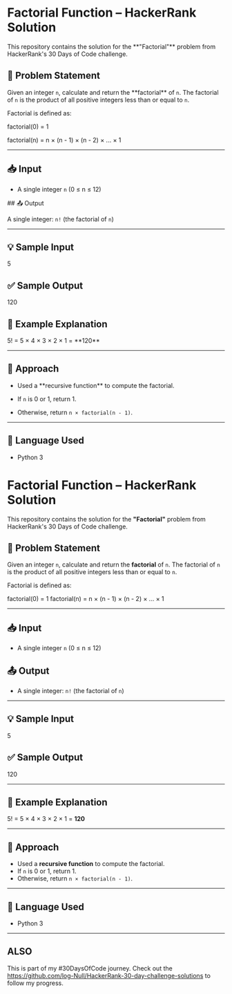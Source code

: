 # Factorial Function – HackerRank Solution



This repository contains the solution for the \*\*"Factorial"\*\* problem from HackerRank's 30 Days of Code challenge.



## 🚀 Problem Statement



Given an integer `n`, calculate and return the \*\*factorial\*\* of `n`. The factorial of `n` is the product of all positive integers less than or equal to `n`.  



Factorial is defined as:



factorial(0) = 1

factorial(n) = n × (n - 1) × (n - 2) × ... × 1



---



## 📥 Input



- A single integer `n` (0 ≤ n ≤ 12)



\## 📤 Output



 A single integer: `n!` (the factorial of `n`)



---



## 💡 Sample Input
5

## ✅ Sample Output



120





## 🔁 Example Explanation



5! = 5 × 4 × 3 × 2 × 1 = \*\*120\*\*



---



## 🧠 Approach



- Used a \*\*recursive function\*\* to compute the factorial.
- If `n` is 0 or 1, return 1.

- Otherwise, return `n × factorial(n - 1)`.



---



## 📝 Language Used



- Python 3


# Factorial Function – HackerRank Solution

This repository contains the solution for the **"Factorial"** problem from HackerRank's 30 Days of Code challenge.

## 🚀 Problem Statement

Given an integer `n`, calculate and return the **factorial** of `n`. The factorial of `n` is the product of all positive integers less than or equal to `n`.

Factorial is defined as:

factorial(0) = 1
factorial(n) = n × (n - 1) × (n - 2) × ... × 1

---

## 📥 Input

- A single integer `n` (0 ≤ n ≤ 12)

## 📤 Output

- A single integer: `n!` (the factorial of `n`)

---

## 💡 Sample Input

5

## ✅ Sample Output

120

---

## 🔁 Example Explanation

5! = 5 × 4 × 3 × 2 × 1 = **120**

---

## 🧠 Approach

- Used a **recursive function** to compute the factorial.
- If `n` is 0 or 1, return 1.
- Otherwise, return `n × factorial(n - 1)`.

---

## 📝 Language Used

- Python 3

---

## ALSO

This is part of my #30DaysOfCode journey. Check out the https://github.com/log-Null/HackerRank-30-day-challenge-solutions to follow my progress.

